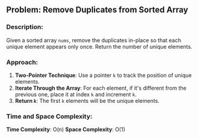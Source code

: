 ## Problem: Remove Duplicates from Sorted Array

### Description:
Given a sorted array `nums`, remove the duplicates in-place so that each unique element appears only once. Return the number of unique elements.

### Approach:
1. **Two-Pointer Technique**: Use a pointer `k` to track the position of unique elements.
2. **Iterate Through the Array**: For each element, if it's different from the previous one, place it at index `k` and increment `k`.
3. **Return `k`**: The first `k` elements will be the unique elements.

### Time and Space Complexity:
**Time Complexity**: O(n)
**Space Complexity**: O(1)

